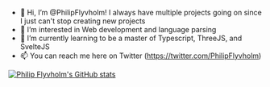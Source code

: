 - 👋 Hi, I’m @PhilipFlyvholm! I always have multiple projects going on since I just can't stop creating new projects
- 👀 I’m interested in Web development and language parsing
- 🌱 I’m currently learning to be a master of Typescript, ThreeJS, and SvelteJS
- 📫 You can reach me here on Twitter (https://twitter.com/PhilipFlyvholm)

[![Philip Flyvholm's GitHub stats](https://github-readme-stats.vercel.app/api?username=PhilipFlyvholm&bg_color=30,e96443,904e95&title_color=fff&text_color=fff)](https://github.com/anuraghazra/github-readme-stats)
